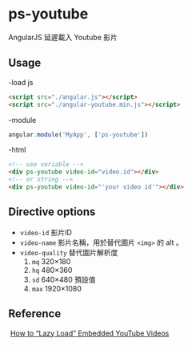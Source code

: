 # ps-youtube
AngularJS 延遲載入 Youtube 影片

## Usage
  -load js
  ```html
  <script src="./angular.js"></script>
  <script src="./angular-youtube.min.js"></script>
  ```

  -module
  ```js
  angular.module('MyApp', ['ps-youtube'])
  ```
  -html
  ```html
  <!-- use variable -->
  <div ps-youtube video-id="video.id"></div>
  <!-- or string -->
  <div ps-youtube video-id="'your video id'"></div>
  ```
## Directive options
  - `video-id` 影片ID  
  - `video-name` 影片名稱，用於替代圖片 `<img>` 的 alt 。  
  - `video-quality` 替代圖片解析度<br/>
    1. `mq` 320×180<br/>
    2. `hq` 480×360<br/>
    3. `sd` 640×480 預設值<br/>
    4. `max` 1920×1080<br/>

## Reference
  [How to “Lazy Load” Embedded YouTube Videos](https://webdesign.tutsplus.com/tutorials/how-to-lazy-load-embedded-youtube-videos--cms-26743)
